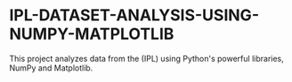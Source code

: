 # IPL-DATASET-ANALYSIS-USING-NUMPY-MATPLOTLIB
This project analyzes data from the (IPL) using Python's powerful libraries, NumPy and Matplotlib.
